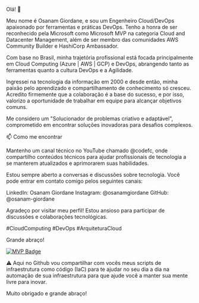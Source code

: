 Olá! 👋

Meu nome é Osanam Giordane, e sou um Engenheiro Cloud/DevOps apaixonado por ferramentas e práticas DevOps. Tenho a honra de ser reconhecido pela Microsoft como Microsoft MVP na categoria Cloud and Datacenter Management, além de ser membro das comunidades AWS Community Builder e HashiCorp Ambassador.

Com base no Brasil, minha trajetória profissional está focada principalmente em Cloud Computing (Azure | AWS | GCP) e DevOps, abrangendo tanto as ferramentas quanto a cultura DevOps e a Agilidade.

Ingressei na tecnologia da informação em 2000 e desde então, minha paixão pelo aprendizado e compartilhamento de conhecimento só cresceu. Acredito firmemente que a colaboração é a base do sucesso, e por isso, valorizo a oportunidade de trabalhar em equipe para alcançar objetivos comuns.

Me considero um "Solucionador de problemas criativo e adaptável", comprometido em encontrar soluções inovadoras para desafios complexos.

📫 Como me encontrar

Mantenho um canal técnico no YouTube chamado @codefc, onde compartilho conteúdos técnicos para ajudar profissionais de tecnologia a se manterem atualizados e aprimorarem suas habilidades.

Estou sempre aberto a conversas e discussões sobre tecnologia. Você pode entrar em contato comigo pelos seguintes canais:

LinkedIn: Osanam Giordane
Instagram: @osanamgiordane
GitHub: @osanam-giordane

Agradeço por visitar meu perfil! Estou ansioso para participar de discussões e colaborações tecnológicas.

#CloudComputing #DevOps #ArquiteturaCloud

Grande abraço!


<a href="https://mvp.microsoft.com/pt-br/PublicProfile/5001893?fullName=Osanam%20Giordane%20da%20Costa%20Junior" target="_blank">
	<img src="https://img.shields.io/badge/-MVP%20Profile-blue?style=flat-square&logo=Microsoft&logoColor=white" alt="MVP Badge">
</a>

</div>
<br/>

⚠️  Aqui no Github vou compartilhar com vocês meus scripts de infraestrutura como código (IaC) para te ajudar no seu dia a dia na automação de sua infraestrutura para que ajude você a manter sua mente livre para inovar.

Muito obrigado e grande abraço!
